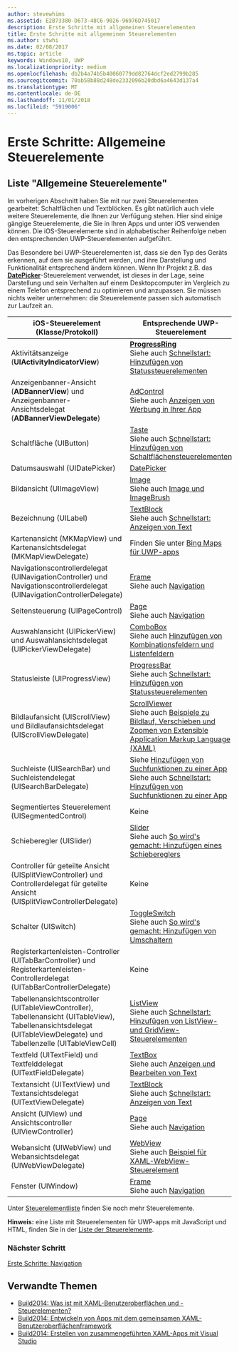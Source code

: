 ```yaml
---
author: stevewhims
ms.assetid: E2B73380-D673-48C6-9026-96976D745017
description: Erste Schritte mit allgemeinen Steuerelementen
title: Erste Schritte mit allgemeinen Steuerelementen
ms.author: stwhi
ms.date: 02/08/2017
ms.topic: article
keywords: Windows10, UWP
ms.localizationpriority: medium
ms.openlocfilehash: db2b4a74b5b40060779dd82764dcf2ed2799b285
ms.sourcegitcommit: 70ab58b88d248de2332096b20dbd6a4643d137a4
ms.translationtype: MT
ms.contentlocale: de-DE
ms.lasthandoff: 11/01/2018
ms.locfileid: "5919006"
---
```

# <a name="getting-started-common-controls"></a>Erste Schritte: Allgemeine Steuerelemente


## <a name="common-controls-list"></a>Liste "Allgemeine Steuerelemente"

Im vorherigen Abschnitt haben Sie mit nur zwei Steuerelementen gearbeitet: Schaltflächen und Textblöcken. Es gibt natürlich auch viele weitere Steuerelemente, die Ihnen zur Verfügung stehen. Hier sind einige gängige Steuerelemente, die Sie in Ihren Apps und unter iOS verwenden können. Die iOS-Steuerelemente sind in alphabetischer Reihenfolge neben den entsprechenden UWP-Steuerelementen aufgeführt.

Das Besondere bei UWP-Steuerelementen ist, dass sie den Typ des Geräts erkennen, auf dem sie ausgeführt werden, und ihre Darstellung und Funktionalität entsprechend ändern können. Wenn Ihr Projekt z.B. das [**DatePicker**](https://msdn.microsoft.com/library/windows/apps/br211681)-Steuerelement verwendet, ist dieses in der Lage, seine Darstellung und sein Verhalten auf einem Desktopcomputer im Vergleich zu einem Telefon entsprechend zu optimieren und anzupassen. Sie müssen nichts weiter unternehmen: die Steuerelemente passen sich automatisch zur Laufzeit an.

| iOS-Steuerelement (Klasse/Protokoll) | Entsprechende UWP-Steuerelement |
|------------------------------|--------------------------------------|
| Aktivitätsanzeige (**UIActivityIndicatorView**) | [**ProgressRing**](https://msdn.microsoft.com/library/windows/apps/br227538) <br/> Siehe auch [Schnellstart: Hinzufügen von Statussteuerelementen](https://msdn.microsoft.com/library/windows/apps/xaml/hh780651) |
| Anzeigenbanner-Ansicht (**ADBannerView**) und Anzeigenbanner-Ansichtsdelegat (**ADBannerViewDelegate**) | [AdControl](https://msdn.microsoft.com/library/windows/apps/microsoft.advertising.winrt.ui.adcontrol.aspx) <br/> Siehe auch [Anzeigen von Werbung in Ihrer App](../monetize/display-ads-in-your-app.md) |
| Schaltfläche (UIButton) | [Taste](https://msdn.microsoft.com/library/windows/apps/br209265) <br/> Siehe auch [Schnellstart: Hinzufügen von Schaltflächensteuerelementen](https://msdn.microsoft.com/library/windows/apps/xaml/jj153346) |
| Datumsauswahl (UIDatePicker) | [DatePicker](https://msdn.microsoft.com/library/windows/apps/br211681) |
| Bildansicht (UIImageView) | [Image](https://msdn.microsoft.com/library/windows/apps/br242752) <br/> Siehe auch [Image und ImageBrush](https://msdn.microsoft.com/library/windows/apps/mt280382) |
| Bezeichnung (UILabel) | [TextBlock](https://msdn.microsoft.com/library/windows/apps/br209652) <br/> Siehe auch [Schnellstart: Anzeigen von Text](https://msdn.microsoft.com/library/windows/apps/xaml/hh700392) |
| Kartenansicht (MKMapView) und Kartenansichtsdelegat (MKMapViewDelegate) | Finden Sie unter [Bing Maps für UWP-apps](http://go.microsoft.com/fwlink/p/?LinkId=263496) |
| Navigationscontrollerdelegat (UINavigationController) und Navigationscontrollerdelegat (UINavigationControllerDelegate) | [Frame](https://msdn.microsoft.com/library/windows/apps/br242682) <br/> Siehe auch [Navigation](https://msdn.microsoft.com/library/windows/apps/mt187344) |
| Seitensteuerung (UIPageControl) | [Page](https://msdn.microsoft.com/library/windows/apps/br227503) <br/> Siehe auch [Navigation](https://msdn.microsoft.com/library/windows/apps/mt187344) |
| Auswahlansicht (UIPickerView) und Auswahlansichtsdelegat (UIPickerViewDelegate) | [ComboBox](https://msdn.microsoft.com/library/windows/apps/br209348) <br/> Siehe auch [Hinzufügen von Kombinationsfeldern und Listenfeldern](https://msdn.microsoft.com/library/windows/apps/xaml/hh780616) |
| Statusleiste (UIProgressView) | [ProgressBar](https://msdn.microsoft.com/library/windows/apps/br227529) <br/> Siehe auch [Schnellstart: Hinzufügen von Statussteuerelementen](https://msdn.microsoft.com/library/windows/apps/xaml/hh780651) |
| Bildlaufansicht (UIScrollView) und Bildlaufansichtsdelegat (UIScrollViewDelegate) | [ScrollViewer](https://msdn.microsoft.com/library/windows/apps/br209527) <br/>  Siehe auch [Beispiele zu Bildlauf, Verschieben und Zoomen von Extensible Application Markup Language (XAML)](http://go.microsoft.com/fwlink/p/?LinkId=238577) |
| Suchleiste (UISearchBar) und Suchleistendelegat (UISearchBarDelegate) | Siehe [Hinzufügen von Suchfunktionen zu einer App](https://msdn.microsoft.com/library/windows/apps/xaml/jj130767) <br/>  Siehe auch [Schnellstart: Hinzufügen von Suchfunktionen zu einer App](https://msdn.microsoft.com/library/windows/apps/xaml/hh868180) |
| Segmentiertes Steuerelement (UISegmentedControl) | Keine |
| Schieberegler (UISlider) | [Slider](https://msdn.microsoft.com/library/windows/apps/br209614) <br/>  Siehe auch [So wird's gemacht: Hinzufügen eines Schiebereglers](https://msdn.microsoft.com/library/windows/apps/xaml/hh868197) |
| Controller für geteilte Ansicht (UISplitViewController) und Controllerdelegat für geteilte Ansicht (UISplitViewControllerDelegate) | Keine |
| Schalter (UISwitch) | [ToggleSwitch](https://msdn.microsoft.com/library/windows/apps/br209712) <br/>  Siehe auch [So wird's gemacht: Hinzufügen von Umschaltern](https://msdn.microsoft.com/library/windows/apps/xaml/hh868198) |
| Registerkartenleisten-Controller (UITabBarController) und Registerkartenleisten-Controllerdelegat (UITabBarControllerDelegate) | Keine |
| Tabellenansichtscontroller (UITableViewController), Tabellenansicht (UITableView), Tabellenansichtsdelegat (UITableViewDelegate) und Tabellenzelle (UITableViewCell) | [ListView](https://msdn.microsoft.com/library/windows/apps/br242878) <br/>  Siehe auch [Schnellstart: Hinzufügen von ListView- und GridView-Steuerelementen](https://msdn.microsoft.com/library/windows/apps/xaml/hh780650) |
| Textfeld (UITextField) und Textfelddelegat (UITextFieldDelegate) | [TextBox](https://msdn.microsoft.com/library/windows/apps/br209683) <br/>  Siehe auch [Anzeigen und Bearbeiten von Text](https://msdn.microsoft.com/library/windows/apps/mt280218) |
| Textansicht (UITextView) und Textansichtsdelegat (UITextViewDelegate) | [TextBlock](https://msdn.microsoft.com/library/windows/apps/br209652) <br/>  Siehe auch [Schnellstart: Anzeigen von Text](https://msdn.microsoft.com/library/windows/apps/xaml/hh700392) |
| Ansicht (UIView) und Ansichtscontroller (UIViewController) | [Page](https://msdn.microsoft.com/library/windows/apps/br227503) <br/>  Siehe auch [Navigation](https://msdn.microsoft.com/library/windows/apps/mt187344) |
| Webansicht (UIWebView) und Webansichtsdelegat (UIWebViewDelegate) | [WebView](https://msdn.microsoft.com/library/windows/apps/br227702) <br/>  Siehe auch [Beispiel für XAML-WebView-Steuerelement](http://go.microsoft.com/fwlink/p/?LinkId=238582) |
| Fenster (UIWindow) | [Frame](https://msdn.microsoft.com/library/windows/apps/br242682) <br/>  Siehe auch [Navigation](https://msdn.microsoft.com/library/windows/apps/mt187344) |

Unter [Steuerelementliste](https://msdn.microsoft.com/library/windows/apps/mt185406) finden Sie noch mehr Steuerelemente.

**Hinweis:** eine Liste mit Steuerelementen für UWP-apps mit JavaScript und HTML, finden Sie in der [Liste der Steuerelemente](https://msdn.microsoft.com/library/windows/apps/hh465453).

### <a name="next-step"></a>Nächster Schritt

[Erste Schritte: Navigation](getting-started-navigation.md)

## <a name="related-topics"></a>Verwandte Themen

* [Build2014: Was ist mit XAML-Benutzeroberflächen und -Steuerelementen?](http://go.microsoft.com/fwlink/p/?LinkID=397897)
* [Build2014: Entwickeln von Apps mit dem gemeinsamen XAML-Benutzeroberflächenframework](http://go.microsoft.com/fwlink/p/?LinkID=397898)
* [Build2014: Erstellen von zusammengeführten XAML-Apps mit Visual Studio](http://go.microsoft.com/fwlink/p/?LinkID=397876)
